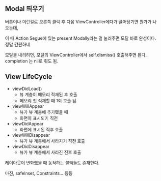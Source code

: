 

## Modal 띄우기

버튼이나 이런걸로 오른쪽 클릭 후 다음 ViewController에다가 끌어당기면 뭔가가 나오는데,

이 때 Action Segue에 있는 present Modally라는 걸 눌러주면 모달 바로 완성이다. 정말 간편하네

모달을 내리려면,  모달의 ViewController에서 self.dismiss() 호출해주면 된다. completion 는 nil로 줘도 됨.



## View LifeCycle

* viewDidLoad()
  * 뷰 계층이 메모리 적재된 후 호출
  * 메모리 첫 적재할 때 1회 호출 됨.
* viewWillAppear
  * 뷰가 뷰 계층에 추가됐을 때
  * 화면이 표시되기 직전
* viewDidAppear
  * 화면에 표시된 직후 호출
* viewWillDisappear
  * 뷰가 뷰 계층에서 사라지기 직전 호출
* viewDidDisappear
  * 뷰가 뷰 계층에서 사라진 진후 호출

레이아웃이 변화했을 때 동작하는 콜백들도 존재한다.

마진, safeInset, Constraints... 등등



